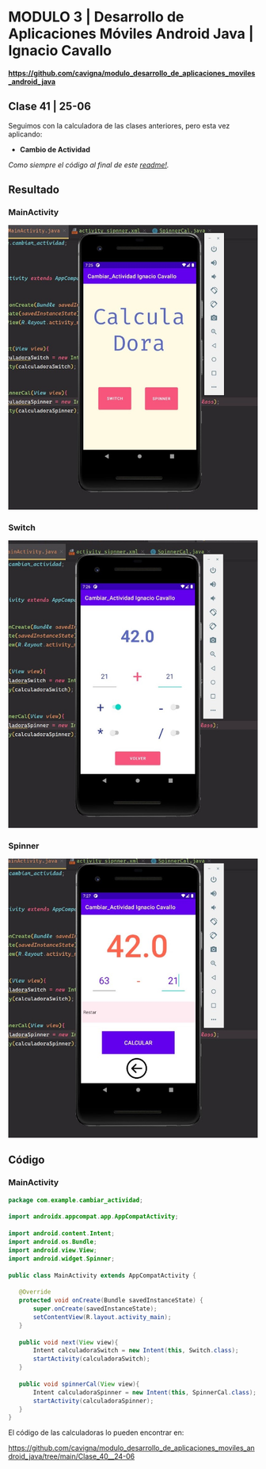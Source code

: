 # MODULO 3 | Desarrollo de Aplicaciones Móviles Android Java | Ignacio Cavallo



#### https://github.com/cavigna/modulo_desarrollo_de_aplicaciones_moviles_android_java

## Clase 41 | 25-06


Seguimos con la calculadora de las clases anteriores, pero esta vez aplicando: 
* **Cambio de Actividad**


*Como siempre el código al final de este [readme!](#código).*

## Resultado

### MainActivity 

![main](./imagenes/main.jpg)

### Switch 

![switch](./imagenes/switch.jpg)  
  
### Spinner 

![spinner](./imagenes/spinner.jpg)


## Código

### MainActivity

 ```java
package com.example.cambiar_actividad;

import androidx.appcompat.app.AppCompatActivity;

import android.content.Intent;
import android.os.Bundle;
import android.view.View;
import android.widget.Spinner;

public class MainActivity extends AppCompatActivity {

    @Override
    protected void onCreate(Bundle savedInstanceState) {
        super.onCreate(savedInstanceState);
        setContentView(R.layout.activity_main);
    }

    public void next(View view){
        Intent calculadoraSwitch = new Intent(this, Switch.class);
        startActivity(calculadoraSwitch);
    }

    public void spinnerCal(View view){
        Intent calculadoraSpinner = new Intent(this, SpinnerCal.class);
        startActivity(calculadoraSpinner);
    }
}
```
El código de las calculadoras lo pueden encontrar en:  

https://github.com/cavigna/modulo_desarrollo_de_aplicaciones_moviles_android_java/tree/main/Clase_40__24-06